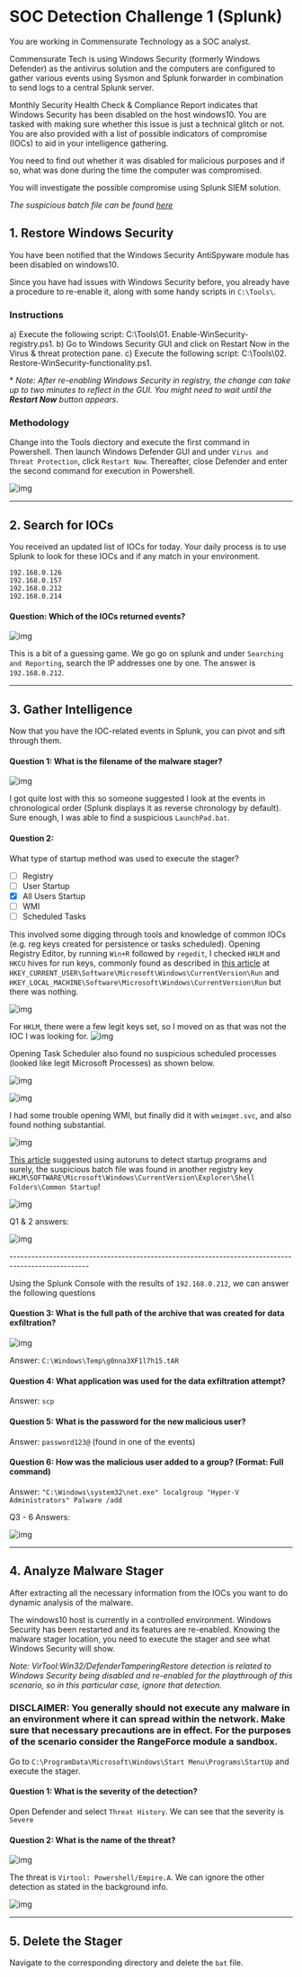 # SOC Detection Challenge 1 (Splunk)

You are working in Commensurate Technology as a SOC analyst.

Commensurate Tech is using Windows Security (formerly Windows Defender) as the antivirus solution and the computers are configured to gather various events using Sysmon and Splunk forwarder in combination to send logs to a central Splunk server.

Monthly Security Health Check & Compliance Report indicates that Windows Security has been disabled on the host windows10.
You are tasked with making sure whether this issue is just a technical glitch or not. You are also provided with a list of possible indicators of compromise (IOCs) to aid in your intelligence gathering.

You need to find out whether it was disabled for malicious purposes and if so, what was done during the time the computer was compromised.

You will investigate the possible compromise using Splunk SIEM solution.

*The suspicious batch file can be found [here](https://github.com/RyanNgCT/RangeForce-SOC-Chall/blob/main/Splunk/dependencies/LaunchPad.bat)*


## 1. Restore Windows Security
You have been notified that the Windows Security AntiSpyware module has been disabled on windows10.

Since you have had issues with Windows Security before, you already have a procedure to re-enable it, along with some handy scripts in `C:\Tools\`.

### Instructions

a) Execute the following script: C:\Tools\01. Enable-WinSecurity-registry.ps1.
b) Go to Windows Security GUI and click on Restart Now in the Virus & threat protection pane.
c) Execute the following script: C:\Tools\02. Restore-WinSecurity-functionality.ps1.

\* *Note: After re-enabling Windows Security in registry, the change can take up to two minutes to reflect in the GUI. You might need to wait until the **Restart Now** button appears.*

### Methodology

Change into the Tools diectory and execute the first command in Powershell. Then launch Windows Defender GUI and under `Virus and Threat Protection`, click `Restart Now`. Thereafter, close Defender and enter the second command for execution in Powershell.

![img](https://github.com/RyanNgCT/RangeForce-SOC-Chall/blob/main/Splunk/images%20for%20splunk/Screenshot%202021-05-21%20at%209.33.25%20AM.png)

---

## 2. Search for IOCs
You received an updated list of IOCs for today. Your daily process is to use Splunk to look for these IOCs and if any match in your environment.

```
192.168.0.126
192.168.0.157
192.168.0.212
192.168.0.214
```

#### Question: 	Which of the IOCs returned events?

![img](https://github.com/RyanNgCT/RangeForce-SOC-Chall/blob/main/Splunk/images%20for%20splunk/Screenshot%202021-05-19%20at%2010.34.43%20AM.png)

This is a bit of a guessing game. We go go on splunk and under `Searching and Reporting`, search the IP addresses one by one. The answer is `192.168.0.212`.

---

## 3. Gather Intelligence

Now that you have the IOC-related events in Splunk, you can pivot and sift through them.

#### Question 1: What is the filename of the malware stager?

![img](https://github.com/RyanNgCT/RangeForce-SOC-Chall/blob/main/Splunk/images%20for%20splunk/Screenshot%202021-05-21%20at%209.40.48%20AM.png)

I got quite lost with this so someone suggested I look at the events in chronological order (Splunk displays it as reverse chronology by default). Sure enough, I was able to find a suspicious `LaunchPad.bat`.

#### Question 2:	
What type of startup method was used to execute the stager?

 - [ ] Registry
 - [ ] User Startup
 - [x] All Users Startup
 - [ ] WMI
 - [ ] Scheduled Tasks

This involved some digging through tools and knowledge of common IOCs (e.g. reg keys created for persistence or tasks scheduled). Opening Registry Editor, by running `Win+R` followed by `regedit`, I checked `HKLM` and `HKCU` hives for run keys, commonly found as described in [this article](
https://pentestlab.blog/2019/10/01/persistence-registry-run-keys/) at `HKEY_CURRENT_USER\Software\Microsoft\Windows\CurrentVersion\Run` and `HKEY_LOCAL_MACHINE\Software\Microsoft\Windows\CurrentVersion\Run` but there was nothing.

![img](https://github.com/RyanNgCT/RangeForce-SOC-Chall/blob/main/Splunk/images%20for%20splunk/Screenshot%202021-05-21%20at%209.50.29%20AM.png)

For `HKLM`, there were a few legit keys set, so I moved on as that was not the IOC I was looking for.
![img](https://github.com/RyanNgCT/RangeForce-SOC-Chall/blob/main/Splunk/images%20for%20splunk/Screenshot%202021-05-21%20at%209.51.17%20AM.png)

Opening Task Scheduler also found no suspicious scheduled processes (looked like legit Microsoft Processes) as shown below.

![img](https://github.com/RyanNgCT/RangeForce-SOC-Chall/blob/main/Splunk/images%20for%20splunk/Screenshot%202021-05-21%20at%209.57.52%20AM.png)

![img](https://github.com/RyanNgCT/RangeForce-SOC-Chall/blob/main/Splunk/images%20for%20splunk/Screenshot%202021-05-23%20at%201.56.10%20PM.png)

I had some trouble opening WMI, but finally did it with `wmimgmt.svc`, and also found nothing substantial.

![img](https://github.com/RyanNgCT/RangeForce-SOC-Chall/blob/main/Splunk/images%20for%20splunk/Screenshot%202021-05-21%20at%209.55.11%20AM.png)

[This article](https://superuser.com/questions/1010345/how-to-find-all-startup-programs-on-windows-10) suggested using autoruns to detect startup programs and surely, the suspicious batch file was found in another registry key `HKLM\SOFTWARE\Microsoft\Windows\CurrentVersion\Explorer\Shell Folders\Common Startup`!

![img](https://github.com/RyanNgCT/RangeForce-SOC-Chall/blob/main/Splunk/images%20for%20splunk/Screenshot%202021-05-23%20at%201.59.13%20PM.png)

Q1 & 2 answers:

![img](https://github.com/RyanNgCT/RangeForce-SOC-Chall/blob/main/Splunk/images%20for%20splunk/Screenshot%202021-05-21%20at%209.57.08%20AM.png)

\----------------------------------------------------------------------------------------------------

Using the Splunk Console with the results of `192.168.0.212`, we can answer the following questions

#### Question 3: What is the full path of the archive that was created for data exfiltration?

![img](https://github.com/RyanNgCT/RangeForce-SOC-Chall/blob/main/Splunk/images%20for%20splunk/Screenshot%202021-05-19%20at%2010.47.37%20AM.png)

Answer: `C:\Windows\Temp\g0nna3XF1l7h15.tAR`

#### Question 4: What application was used for the data exfiltration attempt?

Answer: `scp`


#### Question 5: What is the password for the new malicious user?

Answer: `password123@` (found in one of the events)


#### Question 6: How was the malicious user added to a group? (Format: Full command)

Answer: `"C:\Windows\system32\net.exe" localgroup "Hyper-V Administrators" Palware /add`

Q3 - 6 Answers:

![img](https://github.com/RyanNgCT/RangeForce-SOC-Chall/blob/main/Splunk/images%20for%20splunk/Screenshot%202021-05-19%20at%2011.13.07%20AM.png)

---

## 4. Analyze Malware Stager
After extracting all the necessary information from the IOCs you want to do dynamic analysis of the malware.

The windows10 host is currently in a controlled environment. Windows Security has been restarted and its features are re-enabled. Knowing the malware stager location, you need to execute the stager and see what Windows Security will show.

_Note: VirTool:Win32/DefenderTamperingRestore detection is related to Windows Security being disabled and re-enabled for the playthrough of this scenario, so in this particular case, ignore that detection._

### DISCLAIMER: You generally should not execute any malware in an environment where it can spread within the network. Make sure that necessary precautions are in effect. For the purposes of the scenario consider the RangeForce module a sandbox.

Go to `C:\ProgramData\Microsoft\Windows\Start Menu\Programs\StartUp` and execute the stager.

#### Question 1: What is the severity of the detection?

Open Defender and select `Threat History`. We can see that the severity is `Severe`

#### Question 2: What is the name of the threat?

![img](https://github.com/RyanNgCT/RangeForce-SOC-Chall/blob/main/Splunk/images%20for%20splunk/Screenshot%202021-05-21%20at%2010.02.51%20AM.png)

The threat is `Virtool: Powershell/Empire.A`. We can ignore the other detection as stated in the background info.

![img](https://github.com/RyanNgCT/RangeForce-SOC-Chall/blob/main/Splunk/images%20for%20splunk/Screenshot%202021-05-21%20at%2010.03.21%20AM.png)

---

## 5. Delete the Stager

Navigate to the corresponding directory and delete the `bat` file.
